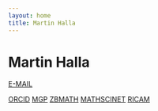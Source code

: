 ```yaml
---
layout: home
title: Martin Halla
---
```


Martin Halla
==============
[E-MAIL](mailto:martin.halla@ricam.oeaw.at)
<!-- [E-MAIL](mailto:m.halla@math.uni-goettingen.de) -->
[ORCID](https://orcid.org/0000-0002-3010-3540)
[MGP](https://genealogy.math.ndsu.nodak.edu/id.php?id=274858)
[ZBMATH](https://zbmath.org/authors/halla.martin)
[MATHSCINET](https://mathscinet.ams.org/mathscinet/author?authorId=1132278)
[RICAM](https://www.oeaw.ac.at/ricam/staff/martin-halla)
<!-- [NAM](https://www.uni-goettingen.de/de/mitarbeiter/668669.html) -->
